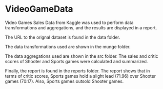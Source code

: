 # VideoGameData

Video Games Sales Data from Kaggle was used to perform data transformations and aggregations, and the results are displayed in a report.

The URL to the orignal dataset is found in the data folder.

The data transformations used are shown in the munge folder.

The data aggregations used are shown in the src folder. The sales and critic scores of Shooter and Sports games were calculated and summarized.

Finally, the report is found in the reports folder. The report shows that in terms of critic scores, Sports games hold a slight lead (71.96) over Shooter games (70.17).
Also, Sports games outsold Shooter games. 

